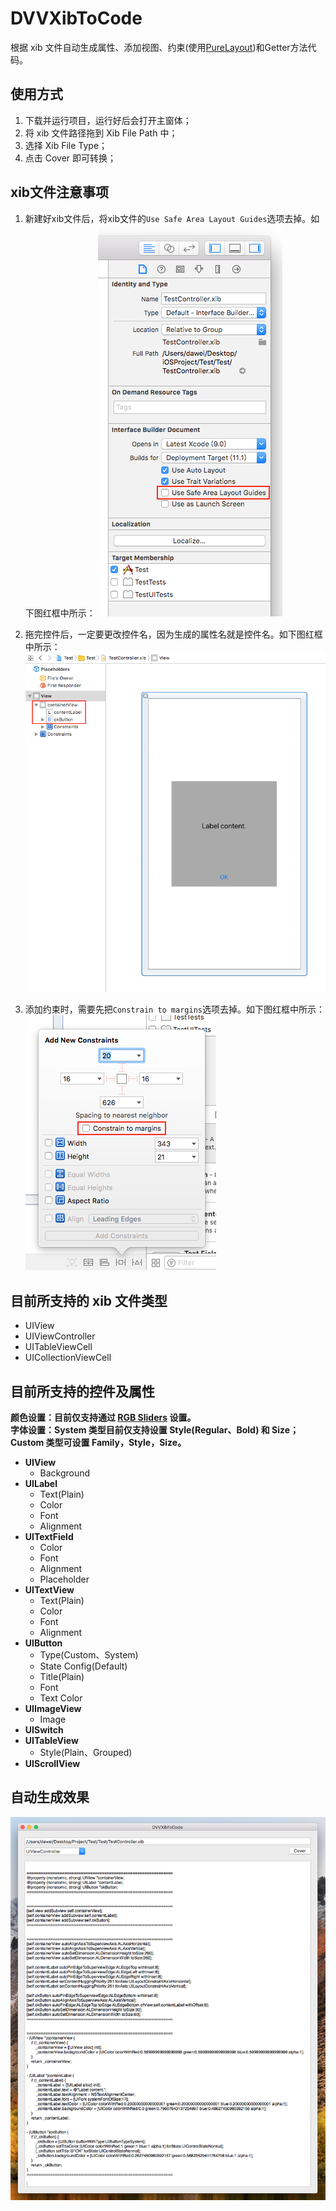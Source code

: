 DVVXibToCode
===========
根据 xib 文件自动生成属性、添加视图、约束(使用[PureLayout](https://github.com/PureLayout/PureLayout))和Getter方法代码。

使用方式
-------
1. 下载并运行项目，运行好后会打开主窗体；
2. 将 xib 文件路径拖到 Xib File Path 中；
3. 选择 Xib File Type；
4. 点击 Cover 即可转换；


xib文件注意事项
-------------
1. 新建好xib文件后，将xib文件的`Use Safe Area Layout Guides`选项去掉。如下图红框中所示：
![Uncheck Use Safe Area Layout Guides.png](https://raw.githubusercontent.com/devdawei/DVVXibToCode/master/DocLinkImg/Uncheck_Use_Safe_Area_Layout_Guides.png)

2. 拖完控件后，一定要更改控件名，因为生成的属性名就是控件名。如下图红框中所示：
![Change_control_name.png](https://raw.githubusercontent.com/devdawei/DVVXibToCode/master/DocLinkImg/Change_control_name.png)

3. 添加约束时，需要先把`Constrain to margins`选项去掉。如下图红框中所示：
![Uncheck Constrain to margins.png](https://raw.githubusercontent.com/devdawei/DVVXibToCode/master/DocLinkImg/Uncheck_Constrain_to_margins.png)

目前所支持的 xib 文件类型
---------------------
- UIView
- UIViewController
- UITableViewCell
- UICollectionViewCell

目前所支持的控件及属性
------------------
__颜色设置：目前仅支持通过 [RGB Sliders](https://raw.githubusercontent.com/devdawei/DVVXibToCode/master/DocLinkImg/RGB_Sliders.png) 设置。__  
__字体设置：System 类型目前仅支持设置 Style(Regular、Bold) 和 Size；Custom 类型可设置 Family，Style，Size。__

* __UIView__
    - Background
* __UILabel__
    - Text(Plain)
    - Color
    - Font
    - Alignment
* __UITextField__
    - Color
    - Font
    - Alignment
    - Placeholder
* __UITextView__
    - Text(Plain)
    - Color
    - Font
    - Alignment
* __UIButton__
    - Type(Custom、System)
    - State Config(Default)
    - Title(Plain)
    - Font
    - Text Color
* __UIImageView__
    - Image
* __UISwitch__
* __UITableView__
    - Style(Plain、Grouped)
* __UIScrollView__

自动生成效果
----------
![DVVXibToCode.png](https://raw.githubusercontent.com/devdawei/DVVXibToCode/master/DocLinkImg/DVVXibToCode.png)
